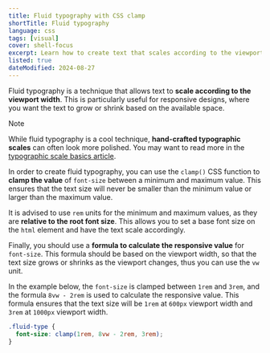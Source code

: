 ```yaml
---
title: Fluid typography with CSS clamp
shortTitle: Fluid typography
language: css
tags: [visual]
cover: shell-focus
excerpt: Learn how to create text that scales according to the viewport width.
listed: true
dateModified: 2024-08-27
---
```


Fluid typography is a technique that allows text to **scale according to the viewport width**. This is particularly useful for responsive designs, where you want the text to grow or shrink based on the available space.

> [!NOTE]
>
> While fluid typography is a cool technique, **hand-crafted typographic scales** can often look more polished. You may want to read more in the [typographic scale basics article](/css/s/typographic-scale-basics).

In order to create fluid typography, you can use the `clamp()` CSS function to **clamp the value** of `font-size` between a minimum and maximum value. This ensures that the text size will never be smaller than the minimum value or larger than the maximum value.

It is advised to use `rem` units for the minimum and maximum values, as they are **relative to the root font size**. This allows you to set a base font size on the `html` element and have the text scale accordingly.

Finally, you should use a **formula to calculate the responsive value** for `font-size`. This formula should be based on the viewport width, so that the text size grows or shrinks as the viewport changes, thus you can use the `vw` unit.

In the example below, the `font-size` is clamped between `1rem` and `3rem`, and the formula `8vw - 2rem` is used to calculate the responsive value. This formula ensures that the text size will be `1rem` at `600px` viewport width and `3rem` at `1000px` viewport width.

```css
.fluid-type {
  font-size: clamp(1rem, 8vw - 2rem, 3rem);
}
```
